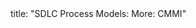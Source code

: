 <frontmatter>
title: "SDLC Process Models: More: CMMI"
</frontmatter>

<include src="unit-inPage-asFlat.md" boilerplate />
